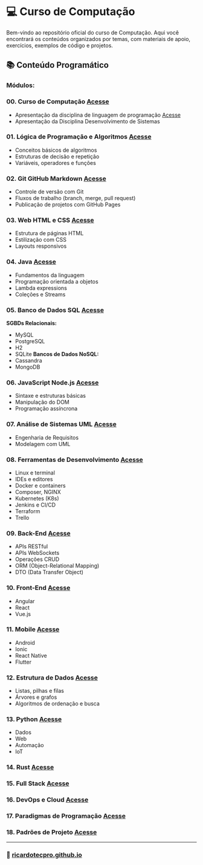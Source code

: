 # 💻 Curso de Computação

Bem-vindo ao repositório oficial do curso de Computação. Aqui você encontrará os conteúdos organizados por temas, com materiais de apoio, exercícios, exemplos de código e projetos.

## 📚 Conteúdo Programático

### Módulos:

### 00. Curso de Computação [Acesse](https://ricardotecpro.github.io/modulo_00_computacao/)
- Apresentação da disciplina de linguagem de programação [Acesse](./curso.md)
- Apresentação da Disciplina Desenvolvimento de Sistemas 
 
 
### 01. Lógica de Programação e Algoritmos [Acesse](https://ricardotecpro.github.io/modulo_01_logica_programacao/)
- Conceitos básicos de algoritmos
- Estruturas de decisão e repetição
- Variáveis, operadores e funções

### 02. Git GitHub Markdown [Acesse](https://ricardotecpro.github.io/modulo_02_git_github_markdown/)
- Controle de versão com Git
- Fluxos de trabalho (branch, merge, pull request)
- Publicação de projetos com GitHub Pages

### 03. Web HTML e CSS [Acesse](https://ricardotecpro.github.io/modulo_03_html_css/)
- Estrutura de páginas HTML
- Estilização com CSS
- Layouts responsivos

### 04. Java [Acesse](https://ricardotecpro.github.io/modulo_04_java/)
- Fundamentos da linguagem
- Programação orientada a objetos
- Lambda expressions
- Coleções e Streams

### 05. Banco de Dados SQL [Acesse](https://ricardotecpro.github.io/modulo_05_banco_dados/)
**SGBDs Relacionais:**
- MySQL
- PostgreSQL
- H2
- SQLite
**Bancos de Dados NoSQL:**
- Cassandra
- MongoDB

### 06. JavaScript Node.js [Acesse](https://ricardotecpro.github.io/modulo_06_javascript/)
- Sintaxe e estruturas básicas
- Manipulação do DOM
- Programação assíncrona

### 07. Análise de Sistemas UML [Acesse](https://ricardotecpro.github.io/modulo_07_analise_uml/)
- Engenharia de Requisitos
- Modelagem com UML

### 08. Ferramentas de Desenvolvimento [Acesse](https://ricardotecpro.github.io/modulo_08_ferramentas/) 
- Linux e terminal
- IDEs e editores
- Docker e containers
- Composer, NGINX
- Kubernetes (K8s)
- Jenkins e CI/CD
- Terraform
- Trello

### 09. Back-End [Acesse](https://ricardotecpro.github.io/modulo_09_backend/)
- APIs RESTful
- APIs WebSockets
- Operações CRUD
- ORM (Object-Relational Mapping)
- DTO (Data Transfer Object)

### 10. Front-End [Acesse](https://ricardotecpro.github.io/modulo_10_frontend/)
- Angular
- React
- Vue.js

### 11. Mobile [Acesse](https://ricardotecpro.github.io/modulo_11_mobile/)
- Android
- Ionic
- React Native
- Flutter

### 12. Estrutura de Dados [Acesse](https://ricardotecpro.github.io/modulo_12_estrutura_dados/)
- Listas, pilhas e filas
- Árvores e grafos
- Algoritmos de ordenação e busca

### 13. Python [Acesse](https://ricardotecpro.github.io/modulo_13_python/)
- Dados
- Web
- Automação
- IoT

### 14. Rust [Acesse](https://ricardotecpro.github.io/modulo_14_rust/)

### 15. Full Stack [Acesse](https://ricardotecpro.github.io/modulo_15_full_stack/)

### 16. DevOps e Cloud [Acesse](https://ricardotecpro.github.io/modulo_16_devops_cloud/)

### 17. Paradigmas de Programação [Acesse](https://ricardotecpro.github.io/modulo_17_paradigmas/)

### 18. Padrões de Projeto [Acesse](https://ricardotecpro.github.io/modulo_18_padroes_projeto/)

---

### 🚀 [ricardotecpro.github.io](https://ricardotecpro.github.io/)